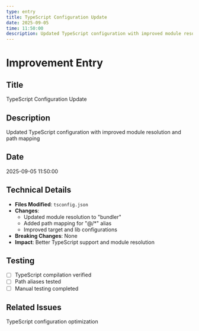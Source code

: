 ```yaml
---
type: entry
title: TypeScript Configuration Update
date: 2025-09-05
time: 11:50:00
description: Updated TypeScript configuration with improved module resolution and path mapping
---
```


# Improvement Entry

## Title
TypeScript Configuration Update

## Description
Updated TypeScript configuration with improved module resolution and path mapping

## Date
2025-09-05 11:50:00

## Technical Details
- **Files Modified**: `tsconfig.json`
- **Changes**: 
  - Updated module resolution to "bundler"
  - Added path mapping for "@/*" alias
  - Improved target and lib configurations
- **Breaking Changes**: None
- **Impact**: Better TypeScript support and module resolution

## Testing
- [ ] TypeScript compilation verified
- [ ] Path aliases tested
- [ ] Manual testing completed

## Related Issues
TypeScript configuration optimization
